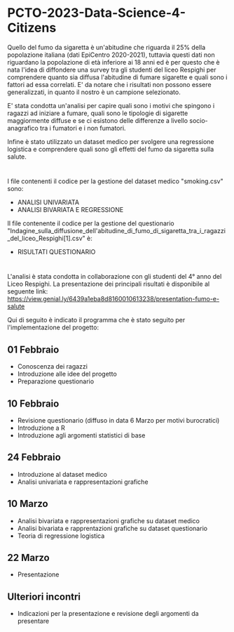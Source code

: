 # PCTO-2023-Data-Science-4-Citizens

Quello del fumo da sigaretta è un'abitudine che riguarda il 25% della popolazione italiana (dati EpiCentro 2020-2021), tuttavia questi dati non riguardano la popolazione di età inferiore ai 18 anni ed è per questo che è nata l'idea di diffondere una survey tra gli studenti del liceo Respighi per comprendere quanto sia diffusa l'abitudine di fumare sigarette e quali sono i fattori ad essa correlati. E' da notare che i risultati non possono essere generalizzati, in quanto il nostro è un campione selezionato. 

E' stata condotta un'analisi per capire quali sono i motivi che spingono i ragazzi ad iniziare a fumare, quali sono le tipologie di sigarette maggiormente diffuse e se ci esistono delle differenze a livello socio-anagrafico tra i fumatori e i non fumatori. 

Infine è stato utilizzato un dataset medico per svolgere una regressione logistica e comprendere quali sono gli effetti del fumo da sigaretta sulla salute.

#

I file contenenti il codice per la gestione del dataset medico "smoking.csv" sono: 
 * ANALISI UNIVARIATA
 * ANALISI BIVARIATA E REGRESSIONE

Il file contenente il codice per la gestione del questionario "Indagine_sulla_diffusione_dell'abitudine_di_fumo_di_sigaretta_tra_i_ragazzi_del_liceo_Respighi[1].csv" è:
 * RISULTATI QUESTIONARIO

#

L'analisi è stata condotta in collaborazione con gli studenti del 4° anno del Liceo Respighi.
La presentazione dei principali risultati è disponibile al seguente link: https://view.genial.ly/6439a1eba8d8160010613238/presentation-fumo-e-salute

Qui di seguito è indicato il programma che è stato seguito per l'implementazione del progetto:

## 01 Febbraio
* Conoscenza dei ragazzi
* Introduzione alle idee del progetto
* Preparazione questionario

## 10 Febbraio
* Revisione questionario (diffuso in data 6 Marzo per motivi burocratici)
* Introduzione a R
* Introduzione agli argomenti statistici di base

##  24 Febbraio
* Introduzione al dataset medico 
* Analisi univariata e rappresentazioni grafiche

## 10 Marzo
* Analisi bivariata e rappresentazioni grafiche su dataset medico
* Analisi bivariata e rapprentazioni grafiche su dataset questionario
* Teoria di regressione logistica

## 22 Marzo 
* Presentazione

## Ulteriori incontri
* Indicazioni per la presentazione e revisione degli argomenti da presentare
